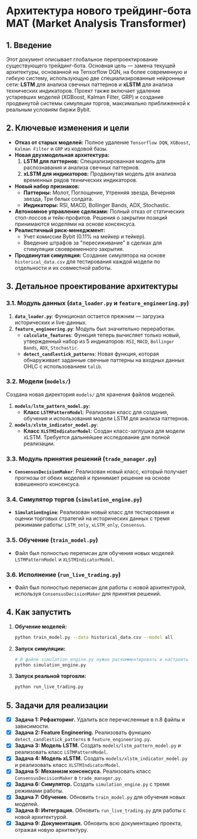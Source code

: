 # Архитектура нового трейдинг-бота MAT (Market Analysis Transformer)

## 1. Введение

Этот документ описывает глобальное перепроектирование существующего трейдинг-бота. Основная цель — замена текущей архитектуры, основанной на Tensorflow DQN, на более современную и гибкую систему, использующую две специализированные нейронные сети: **LSTM** для анализа свечных паттернов и **xLSTM** для анализа технических индикаторов. Проект также включает удаление устаревших моделей (XGBoost, Kalman Filter, GRP) и создание продвинутой системы симуляции торгов, максимально приближенной к реальным условиям биржи Bybit.

## 2. Ключевые изменения и цели

- **Отказ от старых моделей:** Полное удаление `Tensorflow DQN`, `XGBoost`, `Kalman Filter` и `GRP` из кодовой базы.
- **Новая двухмодельная архитектура:**
    1. **LSTM для паттернов:** Специализированная модель для распознавания и анализа свечных паттернов.
    2. **xLSTM для индикаторов:** Продвинутая модель для анализа временных рядов технических индикаторов.
- **Новый набор признаков:**
    - **Паттерны:** Молот, Поглощение, Утренняя звезда, Вечерняя звезда, Три белых солдата.
    - **Индикаторы:** RSI, MACD, Bollinger Bands, ADX, Stochastic.
- **Автономное управление сделками:** Полный отказ от статических стоп-лоссов и тейк-профитов. Решения о закрытии позиций принимаются моделями на основе консенсуса.
- **Реалистичный риск-менеджмент:**
    - Учет комиссии Bybit (0.11% на мейкер и тейкер).
    - Введение штрафов за "пересиживание" в сделках для стимуляции своевременного закрытия.
- **Продвинутая симуляция:** Создание симулятора на основе `historical_data.csv` для тестирования каждой модели по отдельности и их совместной работы.

## 3. Детальное проектирование архитектуры

### 3.1. Модуль данных (`data_loader.py` и `feature_engineering.py`)

1.  **`data_loader.py`**: Функционал остается прежним — загрузка исторических и live-данных.
2.  **`feature_engineering.py`**: Модуль был значительно переработан.
    - **`calculate_features`**: Функция теперь вычисляет только новый, утвержденный набор из 5 индикаторов: `RSI`, `MACD`, `Bollinger Bands`, `ADX`, `Stochastic`.
    - **`detect_candlestick_patterns`**: Новая функция, которая обнаруживает заданные свечные паттерны на входных данных OHLC с использованием `talib`.

### 3.2. Модели (`models/`)

Создана новая директория `models/` для хранения файлов моделей.

1.  **`models/lstm_pattern_model.py`**:
    - **Класс `LSTMPatternModel`**: Реализован класс для создания, обучения и использования модели LSTM для анализа паттернов.
2.  **`models/xlstm_indicator_model.py`**:
    - **Класс `XLSTMIndicatorModel`**: Создан класс-заглушка для модели xLSTM. Требуется дальнейшее исследование для полной реализации.

### 3.3. Модуль принятия решений (`trade_manager.py`)

- **`ConsensusDecisionMaker`**: Реализован новый класс, который получает прогнозы от обеих моделей и принимает решение на основе взвешенного консенсуса.

### 3.4. Симулятор торгов (`simulation_engine.py`)

- **`SimulationEngine`**: Реализован новый класс для тестирования и оценки торговых стратегий на исторических данных с тремя режимами работы: `LSTM_only`, `xLSTM_only`, `Consensus`.

### 3.5. Обучение (`train_model.py`)

- Файл был полностью переписан для обучения новых моделей `LSTMPatternModel` и `XLSTMIndicatorModel`.

### 3.6. Исполнение (`run_live_trading.py`)

- Файл был полностью переписан для работы с новой архитектурой, используя `ConsensusDecisionMaker` для принятия решений.

## 4. Как запустить

1.  **Обучение моделей:**
    ```bash
    python train_model.py --data historical_data.csv --model all
    ```
2.  **Запуск симуляции:**
    ```bash
    # В файле simulation_engine.py нужно раскомментировать и настроить блок if __name__ == '__main__':
    python simulation_engine.py
    ```
3.  **Запуск реальной торговли:**
    ```bash
    python run_live_trading.py
    ```

## 5. Задачи для реализации

- [x] **Задача 1: Рефакторинг.** Удалить все перечисленные в п.8 файлы и зависимости.
- [x] **Задача 2: Feature Engineering.** Реализовать функцию `detect_candlestick_patterns` в `feature_engineering.py`.
- [x] **Задача 3: Модель LSTM.** Создать `models/lstm_pattern_model.py` и реализовать класс `LSTMPatternModel`.
- [x] **Задача 4: Модель xLSTM.** Создать `models/xlstm_indicator_model.py` и реализовать класс `XLSTMIndicatorModel`.
- [x] **Задача 5: Механизм консенсуса.** Реализовать класс `ConsensusDecisionMaker` в `trade_manager.py`.
- [x] **Задача 6: Симулятор.** Создать `simulation_engine.py` с тремя режимами работы.
- [x] **Задача 7: Обучение.** Обновить `train_model.py` для обучения новых моделей.
- [x] **Задача 8: Интеграция.** Обновить `run_live_trading.py` для работы с новой архитектурой.
- [x] **Задача 9: Документация.** Обновить всю документацию проекта, отражая новую архитектуру.
